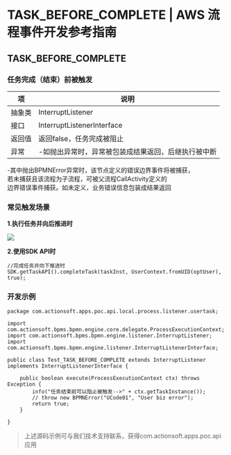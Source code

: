 # TASK_BEFORE_COMPLETE | AWS 流程事件开发参考指南

## TASK_BEFORE_COMPLETE

### 任务完成（结束）前被触发

项 | 说明  
---|---  
抽象类 | InterruptListener  
接口 | InterruptListenerInterface  
返回值 | 返回false，任务完成被阻止  
异常 | -如抛出异常时，异常被包装成结果返回，后继执行被中断   
-其中抛出BPMNError异常时，该节点定义的错误边界事件将被捕获，  
若未捕获且该流程为子流程，可被父流程CallActivity定义的  
边界错误事件捕获。如未定义，业务错误信息包装成结果返回  
  
### 常见触发场景

**1.执行任务并向后推进时**

![](https://docs.awspaas.com/reference-guide/aws-paas-process-listener-reference-guide-vue/activity_event/3.png)

**2.使用SDK API时**
    
    
    //完成任务并向下推进时
    SDK.getTaskAPI().completeTask(taskInst, UserContext.fromUID(optUser), true);
    

### 开发示例
    
    
    package com.actionsoft.apps.poc.api.local.process.listener.usertask;
    
    import com.actionsoft.bpms.bpmn.engine.core.delegate.ProcessExecutionContext;
    import com.actionsoft.bpms.bpmn.engine.listener.InterruptListener;
    import com.actionsoft.bpms.bpmn.engine.listener.InterruptListenerInterface;
    
    public class Test_TASK_BEFORE_COMPLETE extends InterruptListener implements InterruptListenerInterface {
    
        public boolean execute(ProcessExecutionContext ctx) throws Exception {
            info("任务结束前可以阻止被触发-->" + ctx.getTaskInstance());
            // throw new BPMNError("UCode01", "User biz error");
            return true;
        }
    
    }
    

> 上述源码示例可与我们技术支持联系，获得com.actionsoft.apps.poc.api应用
